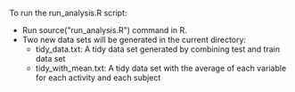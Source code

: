 To run the run_analysis.R script:

* Run source("run_analysis.R") command in R.
* Two new data sets will be generated in the current directory:
    + tidy_data.txt: A tidy data set generated by combining test and train data set 
    + tidy_with_mean.txt: A tidy data set with the average of each variable for each activity and each subject
